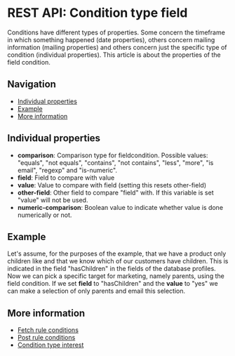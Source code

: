 # REST API: Condition type field

Conditions have different types of properties. Some concern the timeframe in 
which something happened (date properties), others concern mailing information 
(mailing properties) and others concern just the specific type of condition 
(individual properties). This article is about the properties of the 
field condition.

## Navigation
* [Individual properties](rest-condition-type-field#individual-properties)
* [Example](rest-condition-type-field#example)
* [More information](rest-condition-type-field#more-information)

## Individual properties
* **comparison**: Comparison type for fieldcondition. Possible values: 
"equals", "not equals", "contains", "not contains", "less", "more", "is email", 
"regexp" and "is-numeric".
* **field**: Field to compare with value
* **value**: Value to compare with field (setting this resets other-field)
* **other-field**: Other field to compare "field" with. If this variable is set 
"value" will not be used.
* **numeric-comparison**: Boolean value to indicate whether value is done numerically or not.

## Example

Let's assume, for the purposes of the example, that we have a product only 
children like and that we know which of our customers have children. This is 
indicated in the field "hasChildren" in the fields of the database profiles. 
Now we can pick a specific target for marketing, namely parents, using the field 
condition. If we set **field** to "hasChildren" and the **value** to "yes" 
we can make a selection of only parents and email this selection.

## More information
* [Fetch rule conditions](rest-get-rule-conditions)
* [Post rule conditions](rest-post-rule-conditions)
* [Condition type interest](rest-condition-type-interest)
